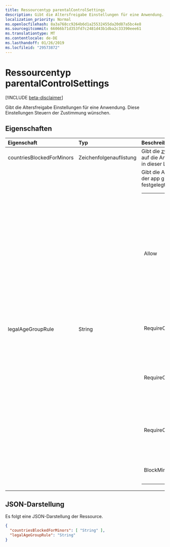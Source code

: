 ```yaml
---
title: Ressourcentyp parentalControlSettings
description: Gibt die Altersfreigabe Einstellungen für eine Anwendung. Diese Einstellungen Steuern der Zustimmung wünschen.
localization_priority: Normal
ms.openlocfilehash: 8a3a768cc9264b6d1a25532455da20d87a5bc4e8
ms.sourcegitcommit: 66066b71d353fd7c2481d43b1dba2c33390eee61
ms.translationtype: MT
ms.contentlocale: de-DE
ms.lasthandoff: 01/26/2019
ms.locfileid: "29573872"
---
```

# <a name="parentalcontrolsettings-resource-type"></a>Ressourcentyp parentalControlSettings

[!INCLUDE [beta-disclaimer](../../includes/beta-disclaimer.md)]

Gibt die Altersfreigabe Einstellungen für eine Anwendung. Diese Einstellungen Steuern der Zustimmung wünschen.

## <a name="properties"></a>Eigenschaften

| Eigenschaft | Typ | Beschreibung |
:---------------|:--------|:----------|
|countriesBlockedForMinors|Zeichenfolgenauflistung| Gibt die [zwei Buchstaben ISO-Ländercodes](https://www.iso.org/iso-3166-country-codes.html). Zugriff auf die Anwendung werden für Minderjährige aus den in dieser Liste angegebenen Ländern blockiert.|
|legalAgeGroupRule| String | Gibt die ALTER Legal Gruppenregel, die für Benutzer der app gilt. Kann auf einen der folgenden Werte festgelegt werden: <table><tr><th>Wert</th><th>Beschreibung</th></tr><tr><td>Allow</td><td>Standard. Erzwingt die rechtliche minimale. Dies bedeutet, dass die Zustimmung der Eltern für Minderjährige in der Europäischen Union und Korea erforderlich ist.</td></tr><tr><td>RequireConsentForPrivacyServices</td><td>Erzwingt den Benutzer zum Angeben von Geburtsdatum COPPA-Regeln einhalten. </td></tr><tr><td>RequireConsentForMinors</td><td>Erfordert Zustimmung der Eltern für Jahren unter 18, unabhängig davon Land minor Regeln.</td></tr><tr><td>RequireConsentForKids</td><td>Erfordert Zustimmung der Eltern für Jahren unter 14, unabhängig davon Land minor Regeln.</td></tr><tr><td>BlockMinors</td><td>Blöcke Minderjährige aus mithilfe der app.</td></tr></table> |

## <a name="json-representation"></a>JSON-Darstellung
Es folgt eine JSON-Darstellung der Ressource.
<!-- 
{
    "blockType": "resource",
    "@odata.type":"microsoft.graph.parentalControlSettings"
}
-->
```json
{
  "countriesBlockedForMinors": [ "String" ],
  "legalAgeGroupRule": "String"
}

```
<!--
{
  "type": "#page.annotation",
  "suppressions": [
    "Error: /api-reference/beta/resources/parentalcontrolsettings.md:\r\n      Exception processing links.\r\n    System.ArgumentException: Link Definition was null. Link text: !INCLUDE [beta-disclaimer](../../includes/beta-disclaimer.md)\r\n      at ApiDoctor.Validation.DocFile.get_LinkDestinations()\r\n      at ApiDoctor.Validation.DocSet.ValidateLinks(Boolean includeWarnings, String[] relativePathForFiles, IssueLogger issues, Boolean requireFilenameCaseMatch, Boolean printOrphanedFiles)"
  ]
}
-->
